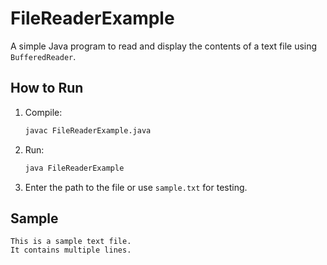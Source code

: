 # FileReaderExample

A simple Java program to read and display the contents of a text file using `BufferedReader`.

## How to Run

1. Compile:
   ```bash
   javac FileReaderExample.java
   ```

2. Run:
   ```bash
   java FileReaderExample
   ```

3. Enter the path to the file or use `sample.txt` for testing.

## Sample

```
This is a sample text file.
It contains multiple lines.
```
